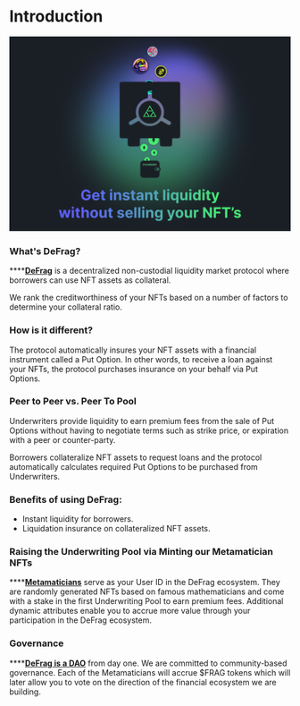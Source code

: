 # Introduction

![](<.gitbook/assets/Marketing image.png>)

### What's DeFrag?

****[**DeFrag**](https://defrag.fi) is a decentralized non-custodial liquidity market protocol where borrowers can use NFT assets as collateral.&#x20;

We rank the creditworthiness of your NFTs based on a number of factors to determine your collateral ratio.&#x20;

### How is it different?

The protocol automatically insures your NFT assets with a financial instrument called a Put Option. In other words, to receive a loan against your NFTs, the protocol purchases insurance on your behalf via Put Options.

### Peer to Peer vs. Peer To Pool

Underwriters provide liquidity to earn premium fees from the sale of Put Options without having to negotiate terms such as strike price, or expiration with a peer or counter-party. &#x20;

Borrowers collateralize NFT assets to request loans and the protocol automatically calculates required Put Options to be purchased from Underwriters.

### Benefits of using DeFrag:

* Instant liquidity for borrowers.
* Liquidation insurance on collateralized NFT assets.

### Raising the Underwriting Pool via Minting our Metamatician NFTs

****[**Metamaticians**](overview/metamaticians.md) serve as your User ID in the DeFrag ecosystem. They are randomly generated NFTs based on famous mathematicians and come with a stake in the first Underwriting Pool to earn premium fees. Additional dynamic attributes enable you to accrue more value through your participation in the DeFrag ecosystem.

### Governance

****[**DeFrag is a DAO**](overview/defrag-dao.md) from day one. We are committed to community-based governance. Each of the Metamaticians will accrue $FRAG tokens which will later allow you to vote on the direction of the financial ecosystem we are building.
